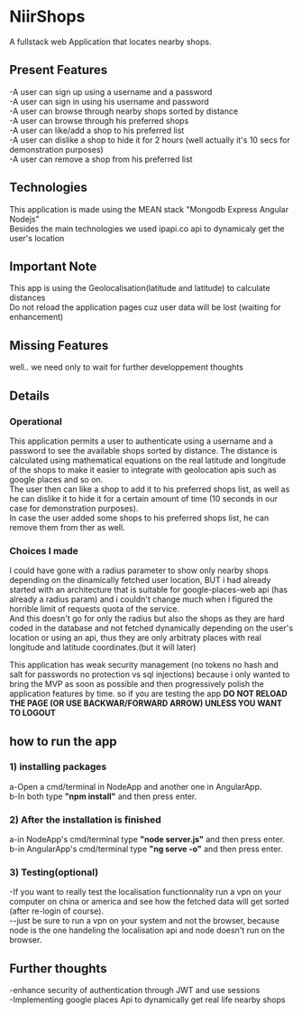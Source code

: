 # NiirShops

A fullstack web Application that locates nearby shops.

## Present Features
-A user can sign up using a username and a password  
-A user can sign in using his username and password  
-A user can browse through nearby shops sorted by distance  
-A user can browse through his preferred shops  
-A user can like/add a shop to his preferred list  
-A user can dislike a shop to hide it for 2 hours (well actually it's 10 secs for demonstration purposes)  
-A user can remove a shop from his preferred list

## Technologies
This application is made using the MEAN stack "Mongodb Express Angular Nodejs"   
Besides the main technologies we used ipapi.co api to dynamicaly get the user's location

## Important Note
This app is using the Geolocalisation(latitude and latitude) to calculate distances  
Do not reload the application pages cuz user data will be lost (waiting for enhancement)

## Missing Features
well.. we need only to wait for further developpement thoughts

## Details
### Operational
This application permits a user to authenticate using a username and a password to see the available shops
sorted by distance. The distance is calculated using mathematical equations on the real latitude and longitude
of the shops to make it easier to integrate with geolocation apis such as google places and so on.  
The user then can like a shop to add it to his preferred shops list, as well as he can dislike it to hide it for a certain amount of time (10 seconds in our case for demonstration purposes).  
In case the user added some shops to his preferred shops list, he can remove them from ther as well.  

### Choices I made
I could have gone with a radius parameter to show only nearby shops depending on the dinamically fetched user location, BUT i had already started with an architecture that is suitable for google-places-web api (has already a radius param) and i couldn't change much when i figured the horrible limit of requests quota of the service.  
And this doesn't go for only the radius but also the shops as they are hard coded in the database and not fetched dynamically depending on the user's location or using an api, thus they are only arbitraty places with real longitude and latitude coordinates.(but it will later)  
  
This application has weak security management (no tokens no hash and salt for passwords no protection vs sql injections) because i only wanted to bring the MVP as soon as possible and then progressively polish the application features by time. so if you are testing the app **DO NOT RELOAD THE PAGE (OR USE BACKWAR/FORWARD ARROW) UNLESS YOU WANT TO LOGOUT**

## how to run the app
### 1) installing packages
a-Open a cmd/terminal in NodeApp and another one in AngularApp.  
b-In both type **"npm install"** and then press enter.  
### 2) After the installation is finished  
a-in NodeApp's cmd/terminal type **"node server.js"** and then press enter.  
b-in AngularApp's cmd/terminal type **"ng serve -o"** and then press enter.  
### 3) Testing(optional)
-If you want to really test the localisation functionnality run a vpn on your computer on china or america and see how the fetched data will get sorted (after re-login of course).  
--just be sure to run a vpn on your system and not the browser, because node is the one handeling the localisation api and node doesn't run on the browser.

## Further thoughts
-enhance security of authentication through JWT and use sessions  
-Implementing google places Api to dynamically get real life nearby shops

